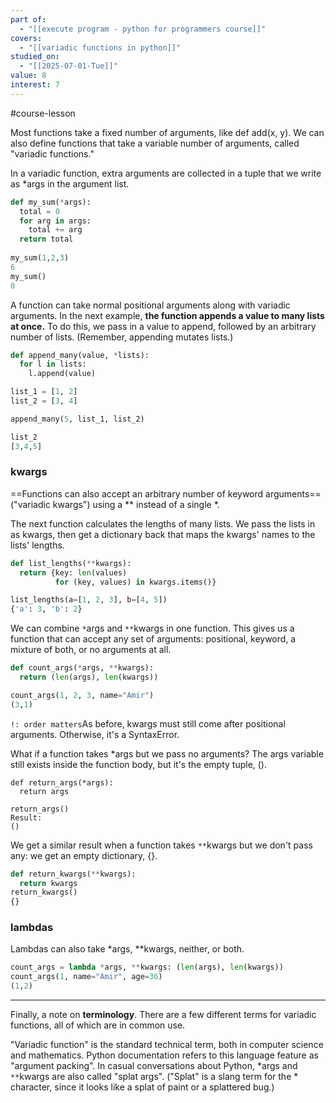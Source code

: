 ```yaml
---
part of:
  - "[[execute program - python for programmers course]]"
covers:
  - "[[variadic functions in python]]"
studied_on:
  - "[[2025-07-01-Tue]]"
value: 8
interest: 7
---
```

#course-lesson 

Most functions take a fixed number of arguments, like def add(x, y). We can also define functions that take a variable number of arguments, called "variadic functions."

In a variadic function, extra arguments are collected in a tuple that we write as *args in the argument list.

```python
def my_sum(*args):
  total = 0
  for arg in args:
    total += arg
  return total
  
my_sum(1,2,3)
6
my_sum()
0
```

A function can take normal positional arguments along with variadic arguments. In the next example, **the function appends a value to many lists at once.** To do this, we pass in a value to append, followed by an arbitrary number of lists. (Remember, appending mutates lists.)

```python
def append_many(value, *lists):
  for l in lists:
    l.append(value)

list_1 = [1, 2]
list_2 = [3, 4]

append_many(5, list_1, list_2)

list_2
[3,4,5]
```

### kwargs

==Functions can also accept an arbitrary number of keyword arguments== ("variadic kwargs") using a ** instead of a single *.

The next function calculates the lengths of many lists. We pass the lists in as kwargs, then get a dictionary back that maps the kwargs' names to the lists' lengths.

```python
def list_lengths(**kwargs):
  return {key: len(values)
          for (key, values) in kwargs.items()}

list_lengths(a=[1, 2, 3], b=[4, 5])
{'a': 3, 'b': 2}

```


We can combine `*`args and `**`kwargs in one function. This gives us a function that can accept any set of arguments: positional, keyword, a mixture of both, or no arguments at all.

```python
def count_args(*args, **kwargs):
  return (len(args), len(kwargs))

count_args(1, 2, 3, name="Amir")
(3,1)
```

`!: order matters`As before, kwargs must still come after positional arguments. Otherwise, it's a SyntaxError.

What if a function takes *args but we pass no arguments? The args variable still exists inside the function body, but it's the empty tuple, ().

```
def return_args(*args):
  return args

return_args()
Result:
()
```

We get a similar result when a function takes `**`kwargs but we don't pass any: we get an empty dictionary, {}.

```python
def return_kwargs(**kwargs):
  return kwargs
return_kwargs()
{}
```

### lambdas

Lambdas can also take *args, **kwargs, neither, or both.

```python
count_args = lambda *args, **kwargs: (len(args), len(kwargs))
count_args(1, name="Amir", age=36)
(1,2)
```

___
Finally, a note on **terminology**. There are a few different terms for variadic functions, all of which are in common use.

"Variadic function" is the standard technical term, both in computer science and mathematics. Python documentation refers to this language feature as "argument packing". In casual conversations about Python, *args and `**`kwargs are also called "splat args". ("Splat" is a slang term for the * character, since it looks like a splat of paint or a splattered bug.)
